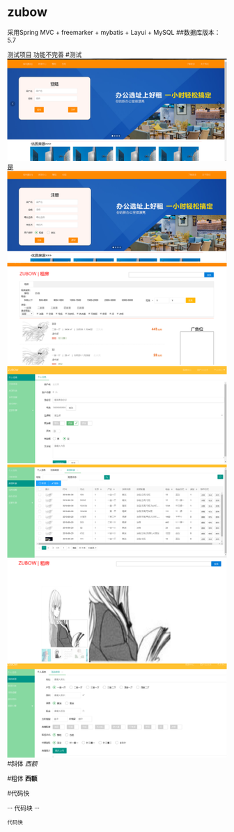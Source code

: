 # zubow
采用Spring MVC + freemarker + mybatis + Layui + MySQL
##数据库版本：5.7

测试项目
功能不完善
#测试
![主页](https://github.com/AnIllusions/zubow/blob/master/images/login.png)
[是](跳转网址)
![注册页面](https://github.com/AnIllusions/zubow/blob/master/images/register.png)
![展示页面房源](https://github.com/AnIllusions/zubow/blob/master/images/展示页面房源.png)
![房东页面](https://github.com/AnIllusions/zubow/blob/master/images/houseUserindex.png)
![注册页面](https://github.com/AnIllusions/zubow/blob/master/images/房东旗下房源.png)
![注册页面](https://github.com/AnIllusions/zubow/blob/master/images/房源详细信息.png)
![注册页面](https://github.com/AnIllusions/zubow/blob/master/images/注册房源.png)
#斜体
*西额*

#粗体
**西额**

#代码快

···
代码块
···
~~~
代码快
~~~
